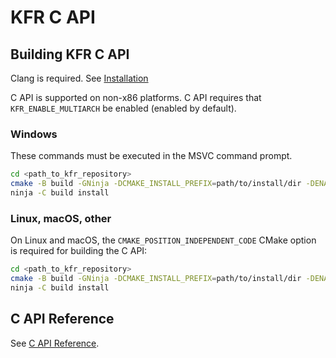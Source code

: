 # KFR C API

## Building KFR C API

Clang is required. See [Installation](installation.md)

C API is supported on non-x86 platforms.
C API requires that `KFR_ENABLE_MULTIARCH` be enabled (enabled by default).

### Windows

These commands must be executed in the MSVC command prompt.

```bash
cd <path_to_kfr_repository>
cmake -B build -GNinja -DCMAKE_INSTALL_PREFIX=path/to/install/dir -DENABLE_CAPI_BUILD=ON -DCMAKE_BUILD_TYPE=Release -DCMAKE_CXX_COMPILER="<PATH_TO_LLVM_DIR>/bin/clang-cl.exe" ..
ninja -C build install
```

### Linux, macOS, other

On Linux and macOS, the `CMAKE_POSITION_INDEPENDENT_CODE` CMake option is required for building the C API:

```bash
cd <path_to_kfr_repository>
cmake -B build -GNinja -DCMAKE_INSTALL_PREFIX=path/to/install/dir -DENABLE_CAPI_BUILD=ON -DDCMAKE_POSITION_INDEPENDENT_CODE=ON -DCMAKE_BUILD_TYPE=Release -DCMAKE_CXX_COMPILER=clang++ ..
ninja -C build install
```

## C API Reference

See [C API Reference](auto/capi.md).
